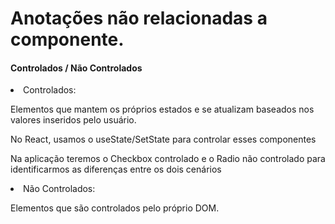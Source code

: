 <h1>
  Anotações não relacionadas a componente.
</h1>

<h4> Controlados / Não Controlados </h4>

<li> Controlados: </li>
<p> Elementos que mantem os próprios estados e se atualizam baseados nos valores inseridos pelo usuário. </p>
<p>No React, usamos o useState/SetState para controlar esses componentes</p>
<p>Na aplicação teremos o Checkbox controlado e o Radio não controlado para identificarmos as diferenças entre os dois cenários </p>
<li> Não Controlados: </li>
<p> Elementos que são controlados pelo próprio DOM. </p>
